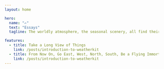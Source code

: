 ```yaml
---
layout: home

hero:
  name: "✍️"
  text: "Essays"
  tagline: The worldly atmosphere, the seasonal scenery, all find their way into my heart.

features:
  - title: Take a Long View of Things
    link: /posts/introduction-to-weatherkit
  - title: From Now On, Go East, West, North, South, Be a Flying Immortal
    link: /posts/introduction-to-weatherkit
---
```

